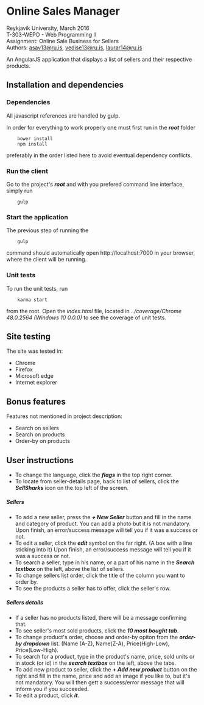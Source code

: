 # Online Sales Manager
Reykjavík University, March 2016<br>
T-303-WEPO - Web Programming II<br>
Assignment: Online Sale Business for Sellers<br>
Authors: asav13@ru.is, vedise13@ru.is, laurar14@ru.is

An AngularJS application that displays a list of sellers and their respective products.
## Installation and dependencies
### Dependencies
All javascript references are handled by gulp.

In order for everything to work properly one must first run in the ***root*** folder
```
	bower install
	npm install
```
preferably in the order listed here to avoid eventual dependency conflicts.

### Run the client
Go to the project's ***root*** and with you prefered command line interface, simply run 

```
	gulp
```

### Start the application

The previous step of running the 
```
	gulp
```
command should automatically open http://localhost:7000 in your browser, where the client will be running.

### Unit tests

To run the unit tests, run
```
	karma start
```
from the root.
Open the *index.html* file, located in *../coverage/Chrome 48.0.2564 (Windows 10 0.0.0)* to see the coverage of unit tests.

## Site testing
The site was tested in:
* Chrome 
* Firefox 
* Microsoft edge
* Internet explorer

## Bonus features

Features not mentioned in project description:
* Search on sellers
* Search on products
* Order-by on products

## User instructions
* To change the language, click the ***flags*** in the top right corner.
* To locate from seller-details page, back to list of sellers, click the ***SellSharks*** icon on the top left of the screen.

##### Sellers
* To add a new seller, press the ***+ New Seller*** button and fill in the name and category of product. You can add a photo but it is not mandatory. Upon finish, an error/success message will tell you if it was a success or not.
* To edit a seller, click the ***edit*** symbol on the far right. (A box with a line sticking into it) Upon finish, an error/success message will tell you if it was a success or not.
* To search a seller, type in his name, or a part of his name in the ***Search textbox*** on the left, above the list of sellers.
* To change sellers list order, click the title of the column you want to order by.
* To see the products a seller has to offer, click the seller's row.

##### Sellers details
* If a seller has no products listed, there will be a message confirming that.
* To see seller's most sold products, click the ***10 most bought tab***.
* To change product's order, choose and order-by opiton from the ***order-by dropdown*** list. (Name (A-Z), Name(Z-A), Price(High-Low), Price(Low-High).
* To search for a product, type in the product's name, price, sold units or in stock (or id) in the ***search textbox*** on the left, above the tabs.
* To add new product to seller, click the ***+ Add new product*** button on the right and fill in the name, price and add an image if you like to, but it's not mandatory. You will then gett a success/error message that will inform you if you succeeded.
* To edit a product, click ***it***.
